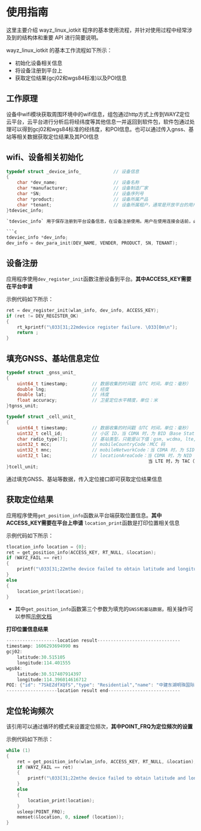 # 使用指南

这里主要介绍 wayz_linux_iotkit 程序的基本使用流程，并针对使用过程中经常涉及到的结构体和重要 API 进行简要说明。

wayz_linux_iotkit 的基本工作流程如下所示：

- 初始化设备相关信息
- 将设备注册到平台上
- 获取定位结果(gcj02和wgs84标准)以及POI信息

## 工作原理
设备中wifi模块获取周围环境中的wifi信息，组包通过http方式上传到WAYZ定位云平台，云平台进行分析后将经纬度等其他信息一并返回到软件包，软件包通过处理可以得到gcj02和wgs84标准的经纬度，和POI信息。也可以通过传入gnss、基站等相关数据获取定位结果及其POI信息

## wifi、设备相关初始化
```c
typedef struct _device_info_            // 设备信息
{
    char *dev_name;                     // 设备名称
    char *manufacturer;                 // 设备制造厂家
    char *SN;                           // 设备序列号
    char *product;                      // 设备所属产品
    char *tenant;                       // 设备所属租户，通常是开放平台的用户 ID
}tdeviec_info;

`tdeviec_info` 用于保存注册到平台设备信息，在设备注册使用。用户在使用连接会话前，必须定义一个存储会话内容的结构体，如下所示：

```c
tdeviec_info *dev_info;
dev_info = dev_para_init(DEV_NAME, VENDER, PRODUCT, SN, TENANT);
```

## 设备注册

应用程序使用`dev_register_init`函数注册设备到平台。**其中ACCESS_KEY需要在平台申请**

示例代码如下所示：
```c
ret = dev_register_init(wlan_info, dev_info, ACCESS_KEY);
if (ret != DEV_REGISTER_OK)
{
    rt_kprintf("\033[31;22mdevice register failure. \033[0m\n");
    return ;
}
```

## 填充GNSS、基站信息定位
```c
typedef struct _gnss_unit_
{
    uint64_t timestamp;         // 数据收集的时间戳（UTC 时间，单位：毫秒）
    double lng;                 // 经度
    double lat;                 // 纬度 
    float accuracy;             // 卫星定位水平精度，单位：米
}tgnss_unit;

typedef struct _cell_unit_
{
    uint64_t timestamp;         // 数据收集的时间戳（UTC 时间，单位：毫秒）
    uint32_t cell_id;           // 小区 ID，当 CDMA 时，为 BID（Base Station ID）
    char radio_type[7];         // 基站类型，只能是以下值：gsm, wcdma, lte, cdma
    uint32_t mcc;               // mobileCountryCode：MCC 码
    uint32_t mnc;               // mobileNetworkCode：当 CDMA 时，为 SID（System ID）码
    uint32_t lac;               // locationAreaCode：当 CDMA 时，为 NID（Network ID）；
                                                     当 LTE 时，为 TAC（Tracking Area code）
}tcell_unit;
```
通过填充GNSS、基站等数据，传入定位接口即可获取定位结果信息


## 获取定位结果

应用程序使用`get_position_info`函数从平台端获取位置信息。**其中ACCESS_KEY需要在平台上申请**
`location_print`函数是打印位置相关信息

示例代码如下所示：
```c
tlocation_info location = {0};
ret = get_position_info(ACCESS_KEY, RT_NULL, &location); 
if (WAYZ_FAIL == ret)
{
    printf("\033[31;22mthe device failed to obtain latitude and longitude information.\033[0m\n");
}
else
{
    location_print(location);
}
```
- 其中`get_position_info`函数第三个参数为填充的`GNSS和基站数据`，相关操作可以参照[示例文档](docs/samples.md)

**打印位置信息结果**
```c
-------------------location result-------------------------------
timestamp: 1606293694990 ms
gcj02:
	latitude:30.515105
	longitude:114.401555
wgs84:
	latitude:30.517407914397
	longitude:114.396014616712
POI: {"id": "7SkEZdfXQfS","type": "Residential","name": "中建东湖明珠国际公馆","categories":[{"id": 10200,"name": "住宅"}]}
-------------------location result end---------------------------
```

## 定位轮询频次

该引用可以通过循环的模式来设置定位频次，**其中POINT_FRQ为定位频次的设置**

示例代码如下所示：
```c
while (1)
{
    ret = get_position_info(wlan_info, ACCESS_KEY, RT_NULL, &location); 
    if (WAYZ_FAIL == ret)
    {
        printf("\033[31;22mthe device failed to obtain latitude and longitude information.\033[0m\n");
    }
    else
    {
        location_print(location);
    }
    usleep(POINT_FRQ);
    memset(&location, 0, sizeof (location));
}
```


